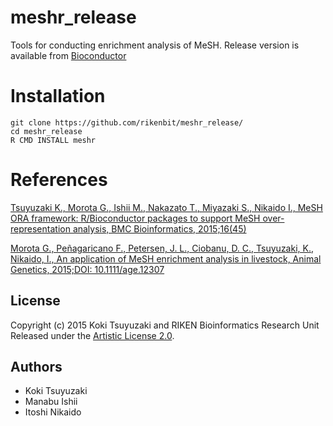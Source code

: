 # meshr_release

Tools for conducting enrichment analysis of MeSH. Release version is available from [Bioconductor](http://www.bioconductor.org/packages/release/bioc/html/meshr.html)

Installation
======
~~~~
git clone https://github.com/rikenbit/meshr_release/
cd meshr_release
R CMD INSTALL meshr
~~~~

References
======
[Tsuyuzaki K., Morota G., Ishii M., Nakazato T., Miyazaki S., Nikaido I., MeSH ORA framework: R/Bioconductor packages to support MeSH over-representation analysis, BMC Bioinformatics, 2015;16(45)](http://www.biomedcentral.com/1471-2105/16/45/abstract)

[Morota G., Peñagaricano F., Petersen, J. L., Ciobanu, D. C.,  Tsuyuzaki, K., Nikaido, I., An application of MeSH enrichment analysis in livestock, Animal Genetics, 2015;DOI: 10.1111/age.12307](http://onlinelibrary.wiley.com/doi/10.1111/age.12307/abstract)

## License
Copyright (c) 2015 Koki Tsuyuzaki and RIKEN Bioinformatics Research Unit
Released under the [Artistic License 2.0](http://www.perlfoundation.org/artistic_license_2_0).

## Authors
- Koki Tsuyuzaki
- Manabu Ishii
- Itoshi Nikaido


